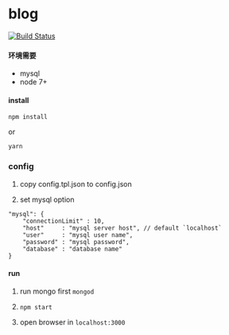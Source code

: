 # blog

[![Build Status](https://travis-ci.org/alonehover/blog.svg?branch=master)](https://travis-ci.org/alonehover/Blog)

#### 环境需要
* mysql
* node 7+

#### install

`npm install`

or

`yarn`

### config

1. copy config.tpl.json to config.json

2. set mysql option
```
"mysql": {
    "connectionLimit" : 10,
    "host"     : "mysql server host", // default `localhost`
    "user"     : "mysql user name",
    "password" : "mysql password",
    "database" : "database name"
}
```

#### run

1. run mongo first
   `mongod`

2. `npm start`

3. open browser in `localhost:3000`
